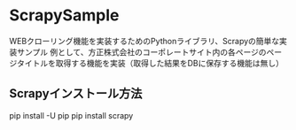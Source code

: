 # ScrapySample
WEBクローリング機能を実装するためのPythonライブラリ、Scrapyの簡単な実装サンプル
例として、方正株式会社のコーポレートサイト内の各ページのページタイトルを取得する機能を実装（取得した結果をDBに保存する機能は無し）
## Scrapyインストール方法
pip install -U pip
pip install scrapy
